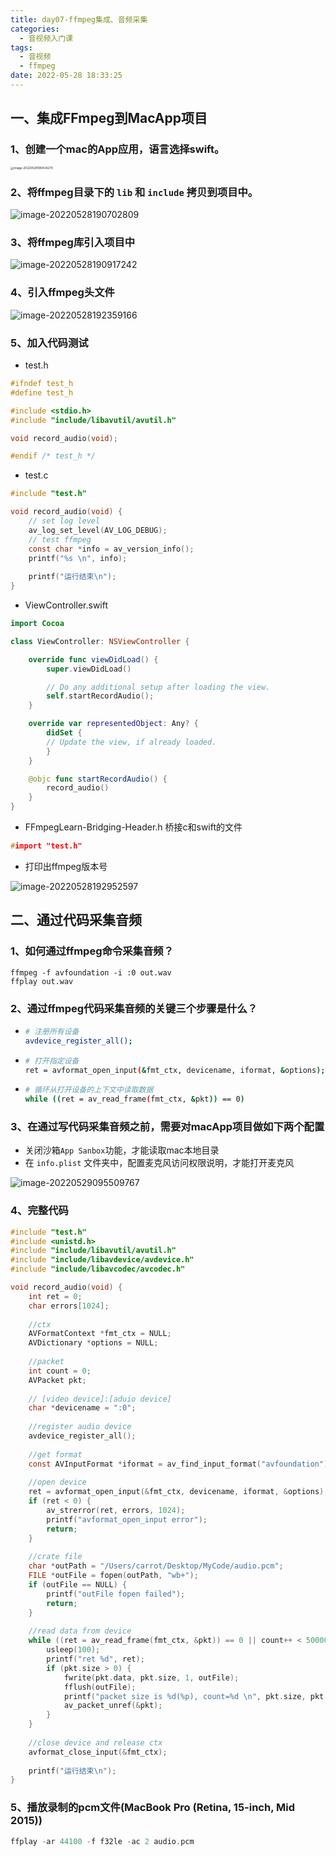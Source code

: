 ```yaml
---
title: day07-ffmpeg集成、音频采集
categories:
  - 音视频入门课
tags:
  - 音视频
  - ffmpeg
date: 2022-05-28 18:33:25
---
```


## 一、集成FFmpeg到MacApp项目

### 1、创建一个mac的App应用，语言选择swift。



<img src="day07音频采集/image-20220528190434270.png" alt="image-20220528190434270" style="zoom: 33%;" />

### 2、将ffmpeg目录下的 `lib` 和 `include` 拷贝到项目中。



<img src="day07音频采集/image-20220528190702809.png" alt="image-20220528190702809"  />



### 3、将ffmpeg库引入项目中



![image-20220528190917242](day07音频采集/image-20220528190917242.png)



### 4、引入ffmpeg头文件

![image-20220528192359166](day07音频采集/image-20220528192359166.png)



### 5、加入代码测试

- test.h

```C
#ifndef test_h
#define test_h

#include <stdio.h>
#include "include/libavutil/avutil.h"

void record_audio(void);

#endif /* test_h */
```

- test.c

```c
#include "test.h"

void record_audio(void) {
    // set log level
    av_log_set_level(AV_LOG_DEBUG);
    // test ffmpeg
    const char *info = av_version_info();
    printf("%s \n", info);
    
    printf("运行结束\n");
}
```

- ViewController.swift

```swift
import Cocoa

class ViewController: NSViewController {

    override func viewDidLoad() {
        super.viewDidLoad()

        // Do any additional setup after loading the view.
        self.startRecordAudio();
    }

    override var representedObject: Any? {
        didSet {
        // Update the view, if already loaded.
        }
    }

    @objc func startRecordAudio() {
        record_audio()
    }
}
```

- FFmpegLearn-Bridging-Header.h 桥接c和swift的文件

```C
#import "test.h"
```

- 打印出ffmpeg版本号

![image-20220528192952597](day07音频采集/image-20220528192952597.png)



## 二、通过代码采集音频

### 1、如何通过ffmpeg命令采集音频？

```shell
ffmpeg -f avfoundation -i :0 out.wav
ffplay out.wav
```



### 2、通过ffmpeg代码采集音频的关键三个步骤是什么？

- ```sh
  # 注册所有设备
  avdevice_register_all(); 
  ```

- ```sh
  # 打开指定设备
  ret = avformat_open_input(&fmt_ctx, devicename, iformat, &options);
  ```

- ```sh
  # 循环从打开设备的上下文中读取数据
  while ((ret = av_read_frame(fmt_ctx, &pkt)) == 0)
  ```



### 3、在通过写代码采集音频之前，需要对macApp项目做如下两个配置

- 关闭沙箱`App Sanbox`功能，才能读取mac本地目录
- 在 `info.plist` 文件夹中，配置麦克风访问权限说明，才能打开麦克风

![image-20220529095509767](day07音频采集/image-20220529095509767.png)



### 4、完整代码

```c
#include "test.h"
#include <unistd.h>
#include "include/libavutil/avutil.h"
#include "include/libavdevice/avdevice.h"
#include "include/libavcodec/avcodec.h"

void record_audio(void) {
    int ret = 0;
    char errors[1024];
    
    //ctx
    AVFormatContext *fmt_ctx = NULL;
    AVDictionary *options = NULL;
    
    //packet
    int count = 0;
    AVPacket pkt;
    
    // [video device]:[aduio device]
    char *devicename = ":0";
    
    //register audio device
    avdevice_register_all();
    
    //get format
    const AVInputFormat *iformat = av_find_input_format("avfoundation");
    
    //open device
    ret = avformat_open_input(&fmt_ctx, devicename, iformat, &options);
    if (ret < 0) {
        av_strerror(ret, errors, 1024);
        printf("avformat_open_input error");
        return;
    }
    
    //crate file
    char *outPath = "/Users/carrot/Desktop/MyCode/audio.pcm";
    FILE *outFile = fopen(outPath, "wb+");
    if (outFile == NULL) {
        printf("outFile fopen failed");
        return;
    }
    
    //read data from device
    while ((ret = av_read_frame(fmt_ctx, &pkt)) == 0 || count++ < 50000) {
        usleep(100);
        printf("ret %d", ret);
        if (pkt.size > 0) {
            fwrite(pkt.data, pkt.size, 1, outFile);
            fflush(outFile);
            printf("packet size is %d(%p), count=%d \n", pkt.size, pkt.data, count);
            av_packet_unref(&pkt);
        }
    }
    
    //close device and release ctx
    avformat_close_input(&fmt_ctx);
    
    printf("运行结束\n");
}
```



### 5、播放录制的pcm文件(MacBook Pro (Retina, 15-inch, Mid 2015))

```c
ffplay -ar 44100 -f f32le -ac 2 audio.pcm 
```

